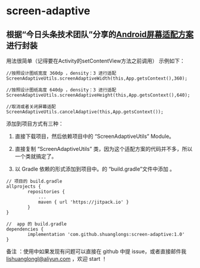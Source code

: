 # screen-adaptive 
## 根据“今日头条技术团队”分享的[Android屏幕适配方案](https://mp.weixin.qq.com/s/d9QCoBP6kV9VSWvVldVVwA)进行封装

用法很简单（记得要在Activity的setContentView方法之前调用）
示例如下：
```
//按照设计图纸宽度 360dp ，density：3 进行适配
ScreenAdaptiveUtils.screenAdaptiveWidth(this,App.getsContext(),360);

//按照设计图纸高度 640dp ，density：3 进行适配
ScreenAdaptiveUtils.screenAdaptiveHeight(this,App.getsContext(),640);

//取消或者关闭屏幕适配
ScreenAdaptiveUtils.cancelAdaptive(this,App.getsContext());
```

添加到项目方式有三种：
1. 直接下载项目，然后依赖项目中的 “ScreenAdaptiveUtils” Module。

2. 直接复制 “ScreenAdaptiveUtils” 类，因为这个适配方案的代码并不多，所以一个类就搞定了。

3. 以 Gradle 依赖的形式添加到项目中。的 “build.gradle”文件中添加 。
```
// 项目的 build.gradle
allprojects {
		repositories {
			...
			maven { url 'https://jitpack.io' }
		}
}
  
//  app 的 build.gradle
dependencies {
	    implementation 'com.github.shuanglongs:screen-adaptive:1.0'
}
```
备注 ：使用中如果发现有问题可以直接在 github 中提 issue，或者直接邮件我 lishuanglongl@aliyun.com ，欢迎 start ！
